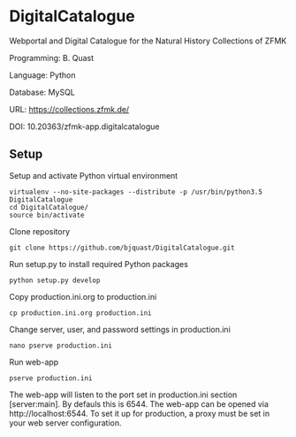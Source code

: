 # DigitalCatalogue
Webportal and Digital Catalogue for the Natural History Collections of ZFMK

Programming: B. Quast

Language: Python

Database: MySQL

URL: https://collections.zfmk.de/

DOI: 10.20363/zfmk-app.digitalcatalogue



## Setup
Setup and activate Python virtual environment
  
    virtualenv --no-site-packages --distribute -p /usr/bin/python3.5 DigitalCatalogue
    cd DigitalCatalogue/
    source bin/activate
    
Clone repository

    git clone https://github.com/bjquast/DigitalCatalogue.git

Run setup.py to install required Python packages

    python setup.py develop

Copy production.ini.org to production.ini

    cp production.ini.org production.ini

Change server, user, and password settings in production.ini

    nano pserve production.ini

Run web-app

    pserve production.ini


The web-app will listen to the port set in production.ini section [server:main]. By defauls this is 6544. The web-app can be opened via http://localhost:6544. To set it up for production, a proxy must be set in your web server configuration.
